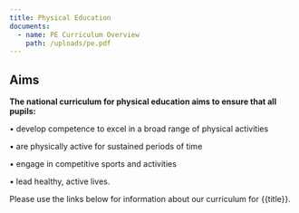 ```yaml
---
title: Physical Education
documents:
  - name: PE Curriculum Overview
    path: /uploads/pe.pdf
---
```

## Aims

**The national curriculum for physical education aims to ensure that all pupils:** 


•	develop competence to excel in a broad range of physical activities 


•	are physically active for sustained periods of time


•	 engage in competitive sports and activities

 
•	lead healthy, active lives.

Please use the links below for information about our curriculum for {{title}}.